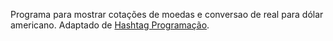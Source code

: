 Programa para mostrar cotações de moedas e conversao de real para dólar americano.
Adaptado de [Hashtag Programação](https://youtu.be/AiBC01p58oI).
